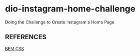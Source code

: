 # dio-instagram-home-challenge
 Doing the Challenge to Create Instagram's Home Page

## REFERENCES

[BEM CSS](getbem.com/)